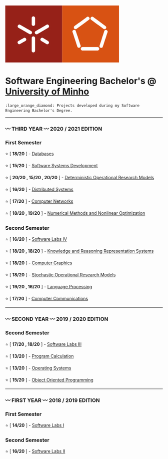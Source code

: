 ![alt text](https://github.com/L-Pinto/UMinho-LEI/blob/main/UM_logo.jpg)

# Software Engineering Bachelor's @ [University of Minho](https://www.uminho.pt/EN/)
    :large_orange_diamond: Projects developed during my Software Engineering Bachelor's Degree.

***

### :wavy_dash: THIRD YEAR :wavy_dash:      2020 / 2021 EDITION

### First Semester 
:star: [ **18/20** ] - [Databases](https://github.com/L-Pinto/UMinho-LEI/tree/main/III/BD)

:star: [ **15/20** ] - [Software Systems Development](https://github.com/L-Pinto/UMinho-LEI/tree/main/III/DSS)

:star: [ **20/20 , 15/20 , 20/20** ] - [Deterministic Operational Research Models](https://github.com/L-Pinto/UMinho-LEI/tree/main/III/MDIO)

:star: [ **16/20** ] - [Distributed Systems](https://github.com/L-Pinto/UMinho-LEI/tree/main/III/SD)

:star: [ **17/20** ] - [Computer Networks](https://github.com/L-Pinto/UMinho-LEI/tree/main/III/RC)

:star: [ **18/20 , 19/20** ] - [Numerical Methods and Nonlinear Optimization](https://github.com/L-Pinto/UMinho-LEI/tree/main/III/MNOL)

### Second Semester 
:star: [ **16/20** ] - [Software Labs IV](https://github.com/L-Pinto/UMinho-LEI/tree/main/III/LI4)

:star: [ **18/20 , 18/20** ] - [Knowledge and Reasoning Representation Systems](https://github.com/L-Pinto/UMinho-LEI/tree/main/III/SRCR)

:star: [ **18/20** ] - [Computer Graphics](https://github.com/L-Pinto/UMinho-LEI/tree/main/III/CG)

:star: [ **18/20** ] - [Stochastic Operational Research Models](https://github.com/L-Pinto/UMinho-LEI/tree/main/III/MEIO)

:star: [ **19/20 , 16/20** ] - [Language Processing](https://github.com/L-Pinto/UMinho-LEI/tree/main/III/PL)

:star: [ **17/20** ] - [Computer Communications](https://github.com/L-Pinto/UMinho-LEI/tree/main/III/CC)


***

### :wavy_dash: SECOND YEAR :wavy_dash:      2019 / 2020 EDITION

### Second Semester 
:star: [ **17/20 , 18/20** ] - [Software Labs III](https://github.com/L-Pinto/UMinho-LEI/tree/main/II/LI3)

:star: [ **13/20** ] - [Program Calculation](https://github.com/L-Pinto/UMinho-LEI/tree/main/II/CP)

:star: [ **13/20** ] - [Operating Systems](https://github.com/L-Pinto/UMinho-LEI/tree/main/II/SO)

:star: [ **15/20** ] - [Object Oriented Programming](https://github.com/L-Pinto/UMinho-LEI/tree/main/II/POO)


***

### :wavy_dash: FIRST YEAR :wavy_dash:      2018 / 2019 EDITION

### First Semester 
:star: [ **14/20** ] - [Software Labs I](https://github.com/L-Pinto/UMinho-LEI/tree/main/I/LI1)

### Second Semester 
:star: [ **16/20** ] - [Software Labs II](https://github.com/L-Pinto/UMinho-LEI/tree/main/I/LI2)
